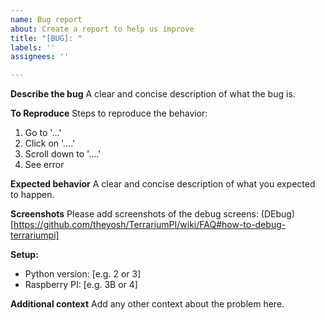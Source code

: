 ```yaml
---
name: Bug report
about: Create a report to help us improve
title: "[BUG]: "
labels: ''
assignees: ''

---
```


**Describe the bug**
A clear and concise description of what the bug is.

**To Reproduce**
Steps to reproduce the behavior:
1. Go to '...'
2. Click on '....'
3. Scroll down to '....'
4. See error

**Expected behavior**
A clear and concise description of what you expected to happen.

**Screenshots**
Please add screenshots of the debug screens: (DEbug)[https://github.com/theyosh/TerrariumPI/wiki/FAQ#how-to-debug-terrariumpi]

**Setup:**
 - Python version: [e.g. 2 or 3]
 - Raspberry PI: [e.g. 3B or 4]

**Additional context**
Add any other context about the problem here.
